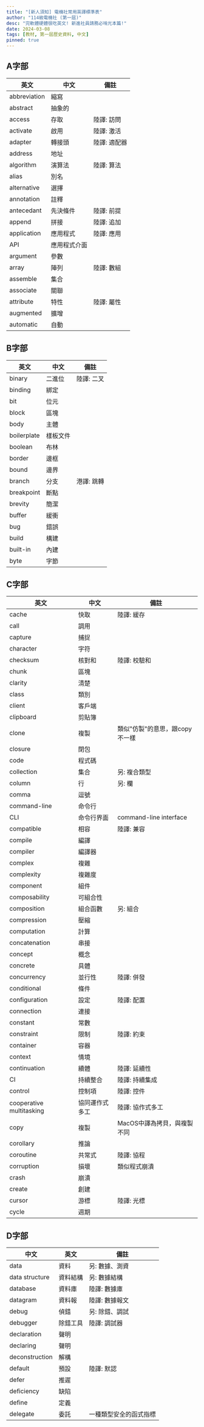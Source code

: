```yaml
---
title: "[新人須知] 電機社常用英譯標準表"
author: "114級電機社 (第一屆)"
desc: "完軟體硬體很吃英文! 新進社員請務必啃光本篇!"
date: 2024-03-08
tags: [教材, 第一屆歷史資料, 中文]
pinned: true
---
```


## A字部

| 英文         | 中文         | 備註         |
| ------------ | ------------ | ------------ |
| abbreviation | 縮寫         |              |
| abstract     | 抽象的       |              |
| access       | 存取         | 陸譯: 訪問   |
| activate     | 啟用         | 陸譯: 激活   |
| adapter      | 轉接頭       | 陸譯: 適配器 |
| address      | 地址         |              |
| algorithm    | 演算法       | 陸譯: 算法   |
| alias        | 別名         |              |
| alternative  | 選擇         |              |
| annotation   | 註釋         |              |
| antecedant   | 先決條件     | 陸譯: 前提   |
| append       | 拼接         | 陸譯: 追加   |
| application  | 應用程式     | 陸譯: 應用   |
| API          | 應用程式介面 |              |
| argument     | 參數         |              |
| array        | 陣列         | 陸譯: 數組   |
| assemble     | 集合         |              |
| associate    | 關聯         |              |
| attribute    | 特性         | 陸譯: 屬性   |
| augmented    | 擴增         |              |
| automatic    | 自動         |              |

## B字部

| 英文        | 中文     | 備註       |
| ----------- | -------- | ---------- |
| binary      | 二進位   | 陸譯: 二叉 |
| binding     | 綁定     |            |
| bit         | 位元     |            |
| block       | 區塊     |            |
| body        | 主體     |            |
| boilerplate | 樣板文件 |            |
| boolean     | 布林     |            |
| border      | 邊框     |            |
| bound       | 邊界     |            |
| branch      | 分支     | 港譯: 跳轉 |
| breakpoint  | 斷點     |            |
| brevity     | 簡潔     |            |
| buffer      | 緩衝     |            |
| bug         | 錯誤     |            |
| build       | 構建     |            |
| built-in    | 內建     |            |
| byte        | 字節     |            |

## C字部

| 英文                     | 中文           | 備註                           |
| ------------------------ | -------------- | ------------------------------ |
| cache                    | 快取           | 陸譯: 緩存                     |
| call                     | 調用           |                                |
| capture                  | 捕捉           |                                |
| character                | 字符           |                                |
| checksum                 | 核對和         | 陸譯: 校驗和                   |
| chunk                    | 區塊           |                                |
| clarity                  | 清楚           |                                |
| class                    | 類別           |                                |
| client                   | 客戶端         |                                |
| clipboard                | 剪貼簿         |                                |
| clone                    | 複製           | 類似"仿製"的意思，跟copy不一樣 |
| closure                  | 閉包           |                                |
| code                     | 程式碼         |                                |
| collection               | 集合           | 另: 複合類型                   |
| column                   | 行             | 另: 欄                         |
| comma                    | 逗號           |                                |
| command-line             | 命令行         |                                |
| CLI                      | 命令行界面     | command-line interface         |
| compatible               | 相容           | 陸譯: 兼容                     |
| compile                  | 編譯           |                                |
| compiler                 | 編譯器         |                                |
| complex                  | 複雜           |                                |
| complexity               | 複雜度         |                                |
| component                | 組件           |                                |
| composability            | 可組合性       |                                |
| composition              | 組合函數       | 另: 組合                       |
| compression              | 壓縮           |                                |
| computation              | 計算           |                                |
| concatenation            | 串接           |                                |
| concept                  | 概念           |                                |
| concrete                 | 具體           |                                |
| concurrency              | 並行性         | 陸譯: 併發                     |
| conditional              | 條件           |                                |
| configuration            | 設定           | 陸譯: 配置                     |
| connection               | 連接           |                                |
| constant                 | 常數           |                                |
| constraint               | 限制           | 陸譯: 約束                     |
| container                | 容器           |                                |
| context                  | 情境           |                                |
| continuation             | 續體           | 陸譯: 延續性                   |
| CI                       | 持續整合       | 陸譯: 持續集成                 |
| control                  | 控制項         | 陸譯: 控件                     |
| cooperative multitasking | 協同運作式多工 | 陸譯: 協作式多工               |
| copy                     | 複製           | MacOS中譯為拷貝，與複製不同    |
| corollary                | 推論           |                                |
| coroutine                | 共常式         | 陸譯: 協程                     |
| corruption               | 損壞           | 類似程式崩潰                   |
| crash                    | 崩潰           |                                |
| create                   | 創建           |                                |
| cursor                   | 游標           | 陸譯: 光標                     |
| cycle                    | 週期           |                                |

## D字部

| 中文           | 英文     | 備註                   |
| -------------- | -------- | ---------------------- |
| data           | 資料     | 另: 數據、測資         |
| data structure | 資料結構 | 另: 數據結構           |
| database       | 資料庫   | 陸譯: 數據庫           |
| datagram       | 資料報   | 陸譯: 數據報文         |
| debug          | 偵錯     | 另: 除錯、調試         |
| debugger       | 除錯工具 | 陸譯: 調試器           |
| declaration    | 聲明     |                        |
| declaring      | 聲明     |                        |
| deconstruction | 解構     |                        |
| default        | 預設     | 陸譯: 默認             |
| defer          | 推遲     |                        |
| deficiency     | 缺陷     |                        |
| define         | 定義     |                        |
| delegate       | 委託     | 一種類型安全的函式指標 |
